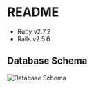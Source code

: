# README


* Ruby v2.7.2
* Rails v2.5.6

<h2>Database Schema</h2>
<img src="https://user-images.githubusercontent.com/15107515/144354770-23b68a9d-ea31-44ba-8ab7-f4e936154fe3.png" alt="Database Schema"></img>
